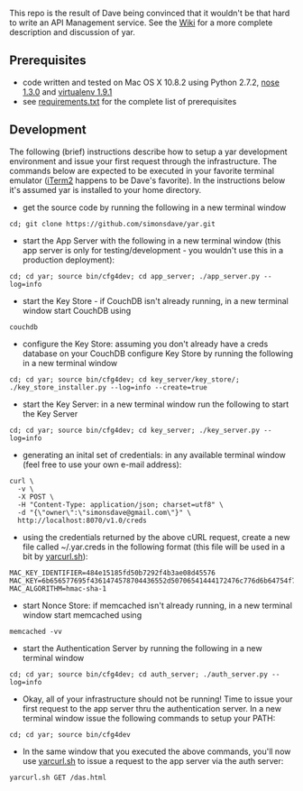 This repo is the result of Dave being convinced that it wouldn't be that
hard to write an API Management service.
See the [Wiki](https://github.com/simonsdave/yar/wiki) for a more complete description and discussion of yar.

Prerequisites 
-------------
* code written and tested on Mac OS X 10.8.2 using
Python 2.7.2,
[nose 1.3.0](https://github.com/nose-devs/nose)
and [virtualenv 1.9.1](https://pypi.python.org/pypi/virtualenv)
* see [requirements.txt](https://github.com/simonsdave/yar/blob/master/requirements.txt "requirements.txt") for the complete list of prerequisites

Development
-----------
The following (brief) instructions describe how to setup a yar development environment and
issue your first request through the infrastructure.
The commands below are expected to be executed in your
favorite terminal emulator ([iTerm2](http://www.iterm2.com/) happens to be Dave's favorite).
In the instructions below it's assumed yar is installed to your home directory.
* get the source code by running the following in a new terminal window

~~~~~
cd; git clone https://github.com/simonsdave/yar.git
~~~~~

* start the App Server with the following in a new terminal window
(this app server is only for testing/development - you wouldn't use this in a production deployment):

~~~~~
cd; cd yar; source bin/cfg4dev; cd app_server; ./app_server.py --log=info
~~~~~

* start the Key Store - if CouchDB isn't already running, in a new terminal window start CouchDB using

~~~~~
couchdb
~~~~~

* configure the Key Store: assuming you don't already have a creds database on your CouchDB configure Key Store
by running the following in a new terminal window

~~~~~
cd; cd yar; source bin/cfg4dev; cd key_server/key_store/; ./key_store_installer.py --log=info --create=true
~~~~~

* start the Key Server: in a new terminal window run the following to start the Key Server

~~~~~
cd; cd yar; source bin/cfg4dev; cd key_server; ./key_server.py --log=info
~~~~~

* generating an inital set of credentials: in any available terminal window (feel free to use your own e-mail address):

~~~~~
curl \
  -v \
  -X POST \
  -H "Content-Type: application/json; charset=utf8" \
  -d "{\"owner\":\"simonsdave@gmail.com\"}" \
  http://localhost:8070/v1.0/creds
~~~~~

* using the credentials returned by the above cURL request, create a new file called ~/.yar.creds
in the following format (this file will be used in a bit by
[yarcurl.sh](https://github.com/simonsdave/yar/wiki/Utilities#yarcurlsh)):

~~~~~
MAC_KEY_IDENTIFIER=484e15185fd50b7292f4b3ae08d45576
MAC_KEY=6b656577695f4361474578704436552d50706541444172476c776d6b64754f704545786e65613976595734
MAC_ALGORITHM=hmac-sha-1
~~~~~

* start Nonce Store: if memcached isn't already running, in a new terminal window start memcached using

~~~~~
memcached -vv
~~~~~

* start the Authentication Server by running the following in a new terminal window

~~~~~
cd; cd yar; source bin/cfg4dev; cd auth_server; ./auth_server.py --log=info
~~~~~

* Okay, all of your infrastructure should not be running!
Time to issue your first request to the app server thru the authentication server.
In a new terminal window issue the following commands to setup your PATH:

~~~~~
cd; cd yar; source bin/cfg4dev
~~~~~

* In the same window that you executed the above commands, you'll now use
[yarcurl.sh](https://github.com/simonsdave/yar/wiki/Utilities#yarcurlsh) 
to issue a request to the app server via the auth server:

~~~~~
yarcurl.sh GET /das.html
~~~~~


